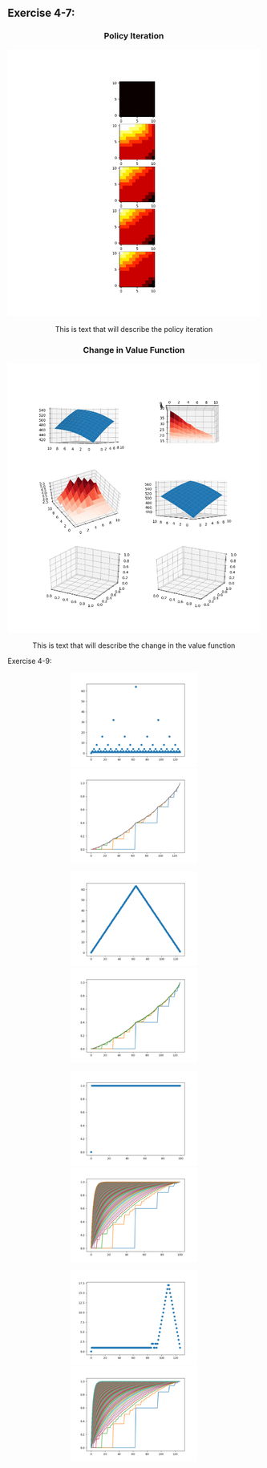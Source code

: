 <h2>Exercise 4-7:</h2>
<div align="center">
    <div width="50%">
        <h3>Policy Iteration</h3>
        <img src="https://github.com/cvmaggio/ReinforcementLearningSutton-Barto/blob/main/figures/exercise4-7/policyIteration.png">
    </div>
    <div width="50%">
        <p>This is text that will describe the policy iteration</p>
    </div>
</div>
<div align="center">
    <div width="50%">
        <h3>Change in Value Function</h3>
        <img src="https://github.com/cvmaggio/ReinforcementLearningSutton-Barto/blob/main/figures/exercise4-7/changeInValueFunction.png">
    </div>
    <div width="50%">
        <p>This is text that will describe the change in the value function</p>
    </div>
</div>


    

Exercise 4-9:
<p align="center">
    <img src="https://github.com/cvmaggio/ReinforcementLearningSutton-Barto/blob/main/figures/exercise4-9/128CapitalPh40PercentActions.png" width="50%">
    <img src="https://github.com/cvmaggio/ReinforcementLearningSutton-Barto/blob/main/figures/exercise4-9/128CapitalPh40PercentValues.png" width="50%">
</p>

<p align="center">
    <img src="https://github.com/cvmaggio/ReinforcementLearningSutton-Barto/blob/main/figures/exercise4-9/127CapitalPh40PercentActions.png" width="50%">
    <img src="https://github.com/cvmaggio/ReinforcementLearningSutton-Barto/blob/main/figures/exercise4-9/127CapitalPh40PercentValues.png" width="50%">
</p>

<p align="center">
    <img src="https://github.com/cvmaggio/ReinforcementLearningSutton-Barto/blob/main/figures/exercise4-9/100CapitalPh60PercentActions.png" width="50%">
    <img src="https://github.com/cvmaggio/ReinforcementLearningSutton-Barto/blob/main/figures/exercise4-9/100CapitalPh60PercentValues.png" width="50%">
</p>

<p align="center">
    <img src="https://github.com/cvmaggio/ReinforcementLearningSutton-Barto/blob/main/figures/exercise4-9/127CapitalPh60PercentActionsWithGreatestAction.png" width="50%">
    <img src="https://github.com/cvmaggio/ReinforcementLearningSutton-Barto/blob/main/figures/exercise4-9/127CapitalPh60PercentValuesWithGreatestAction.png" width="50%">
</p>







